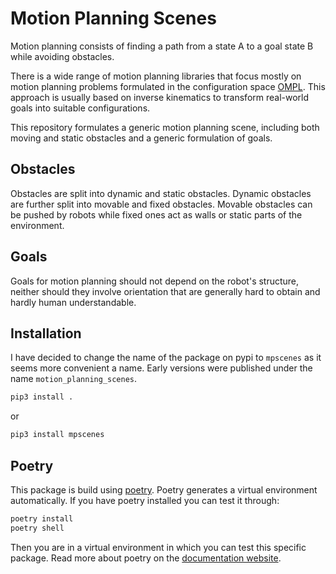 # Motion Planning Scenes

Motion planning consists of finding a path from a state A to a goal state B
while avoiding obstacles.

There is a wide range of motion planning libraries that focus mostly on motion
planning problems formulated in the configuration space
[OMPL](https://ompl.kavrakilab.org/). This approach is usually based on inverse
kinematics to transform real-world goals into suitable configurations. 

This repository formulates a generic motion planning scene, including both
moving and static obstacles and a generic formulation of goals.

## Obstacles

Obstacles are split into dynamic and static obstacles. Dynamic obstacles are
further split into movable and fixed obstacles. Movable obstacles can be pushed
by robots while fixed ones act as walls or static parts of the environment.

## Goals

Goals for motion planning should not depend on the robot's structure, neither should they
involve orientation that are generally hard to obtain and hardly human understandable.

## Installation

I have decided to change the name of the package on pypi to `mpscenes` as it
seems more convenient a name. Early versions were published under the name
`motion_planning_scenes`.

```bash
pip3 install .
```
or
```bash
pip3 install mpscenes
```

## Poetry
This package is build using [poetry](https://python-poetry.org/docs/). 
Poetry generates a virtual environment automatically.
If you have poetry installed you can test it through:
```bash
poetry install
poetry shell
```
Then you are in a virtual environment in which you can test this specific package.
Read more about poetry on the [documentation website](https://python-poetry.org/docs/).
